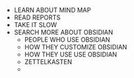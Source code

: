 - LEARN ABOUT MIND MAP
- READ REPORTS
- TAKE IT SLOW
- SEARCH MORE ABOUT OBSIDIAN
	- PEOPLE WHO USE OBSIDIAN
	- HOW THEY CUSTOMIZE OBSIDIAN
	- HOW THEY USE USE OBSIDIAN
	- ZETTELKASTEN
	- 